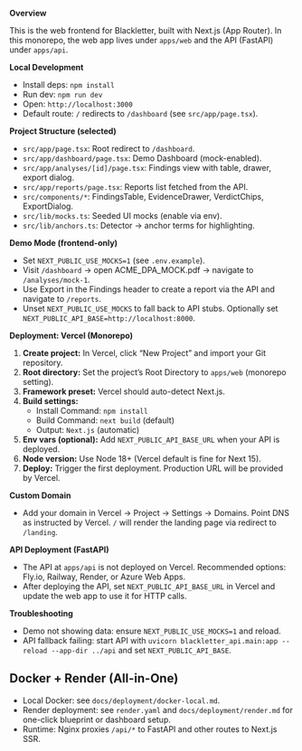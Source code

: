 **Overview**

This is the web frontend for Blackletter, built with Next.js (App Router). In this monorepo, the web app lives under `apps/web` and the API (FastAPI) under `apps/api`.

**Local Development**

- Install deps: `npm install`
- Run dev: `npm run dev`
- Open: `http://localhost:3000`
- Default route: `/` redirects to `/dashboard` (see `src/app/page.tsx`).

**Project Structure (selected)**

- `src/app/page.tsx`: Root redirect to `/dashboard`.
- `src/app/dashboard/page.tsx`: Demo Dashboard (mock-enabled).
- `src/app/analyses/[id]/page.tsx`: Findings view with table, drawer, export dialog.
- `src/app/reports/page.tsx`: Reports list fetched from the API.
- `src/components/*`: FindingsTable, EvidenceDrawer, VerdictChips, ExportDialog.
- `src/lib/mocks.ts`: Seeded UI mocks (enable via env).
- `src/lib/anchors.ts`: Detector → anchor terms for highlighting.

**Demo Mode (frontend-only)**

- Set `NEXT_PUBLIC_USE_MOCKS=1` (see `.env.example`).
- Visit `/dashboard` → open ACME_DPA_MOCK.pdf → navigate to `/analyses/mock-1`.
- Use Export in the Findings header to create a report via the API and navigate to `/reports`.
- Unset `NEXT_PUBLIC_USE_MOCKS` to fall back to API stubs. Optionally set `NEXT_PUBLIC_API_BASE=http://localhost:8000`.

**Deployment: Vercel (Monorepo)**

1. **Create project:** In Vercel, click “New Project” and import your Git repository.
2. **Root directory:** Set the project’s Root Directory to `apps/web` (monorepo setting).
3. **Framework preset:** Vercel should auto-detect Next.js.
4. **Build settings:**
   - Install Command: `npm install`
   - Build Command: `next build` (default)
   - Output: `Next.js` (automatic)
5. **Env vars (optional):** Add `NEXT_PUBLIC_API_BASE_URL` when your API is deployed.
6. **Node version:** Use Node 18+ (Vercel default is fine for Next 15).
7. **Deploy:** Trigger the first deployment. Production URL will be provided by Vercel.

**Custom Domain**

- Add your domain in Vercel → Project → Settings → Domains. Point DNS as instructed by Vercel. `/` will render the landing page via redirect to `/landing`.

**API Deployment (FastAPI)**

- The API at `apps/api` is not deployed on Vercel. Recommended options: Fly.io, Railway, Render, or Azure Web Apps.
- After deploying the API, set `NEXT_PUBLIC_API_BASE_URL` in Vercel and update the web app to use it for HTTP calls.

**Troubleshooting**

- Demo not showing data: ensure `NEXT_PUBLIC_USE_MOCKS=1` and reload.
- API fallback failing: start API with `uvicorn blackletter_api.main:app --reload --app-dir ../api` and set `NEXT_PUBLIC_API_BASE`.

## Docker + Render (All-in-One)

- Local Docker: see `docs/deployment/docker-local.md`.
- Render deployment: see `render.yaml` and `docs/deployment/render.md` for one-click blueprint or dashboard setup.
- Runtime: Nginx proxies `/api/*` to FastAPI and other routes to Next.js SSR.
